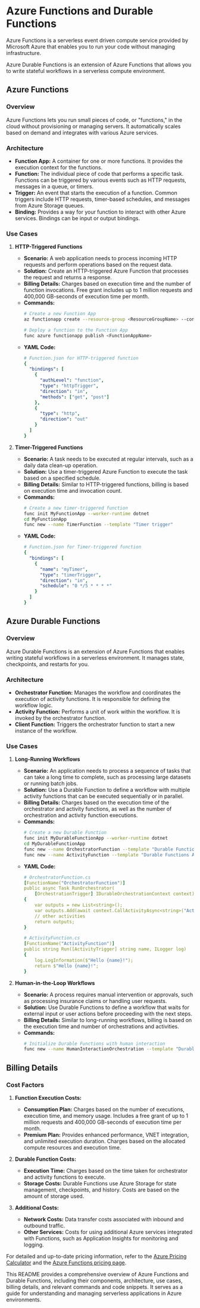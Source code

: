 # Azure Functions and Durable Functions

Azure Functions is a serverless event driven compute service provided by Microsoft Azure that enables you to run your code without managing infrastructure. 

Azure Durable Functions is an extension of Azure Functions that allows you to write stateful workflows in a serverless compute environment.

## Azure Functions
### Overview
Azure Functions lets you run small pieces of code, or "functions," in the cloud without provisioning or managing servers. It automatically scales based on demand and integrates with various Azure services.

### Architecture

- **Function App:** A container for one or more functions. It provides the execution context for the functions.
- **Function:** The individual piece of code that performs a specific task. Functions can be triggered by various events such as HTTP requests, messages in a queue, or timers.
- **Trigger:** An event that starts the execution of a function. Common triggers include HTTP requests, timer-based schedules, and messages from Azure Storage queues.
- **Binding:** Provides a way for your function to interact with other Azure services. Bindings can be input or output bindings.

### Use Cases

1. **HTTP-Triggered Functions**
   - **Scenario:** A web application needs to process incoming HTTP requests and perform operations based on the request data.
   - **Solution:** Create an HTTP-triggered Azure Function that processes the request and returns a response.
   - **Billing Details:** Charges based on execution time and the number of function invocations. Free grant includes up to 1 million requests and 400,000 GB-seconds of execution time per month.
   - **Commands:**
     ```bash
     # Create a new Function App
     az functionapp create --resource-group <ResourceGroupName> --consumption-plan-location <Location> --runtime <Runtime> --functions-version 3 --name <FunctionAppName> --storage-account <StorageAccountName>

     # Deploy a function to the Function App
     func azure functionapp publish <FunctionAppName>
     ```
   - **YAML Code:**
     ```yaml
     # Function.json for HTTP-triggered function
     {
       "bindings": [
         {
           "authLevel": "function",
           "type": "httpTrigger",
           "direction": "in",
           "methods": ["get", "post"]
         },
         {
           "type": "http",
           "direction": "out"
         }
       ]
     }
     ```

2. **Timer-Triggered Functions**
   - **Scenario:** A task needs to be executed at regular intervals, such as a daily data clean-up operation.
   - **Solution:** Use a timer-triggered Azure Function to execute the task based on a specified schedule.
   - **Billing Details:** Similar to HTTP-triggered functions, billing is based on execution time and invocation count.
   - **Commands:**
     ```bash
     # Create a new timer-triggered function
     func init MyFunctionApp --worker-runtime dotnet
     cd MyFunctionApp
     func new --name TimerFunction --template "Timer trigger"
     ```
   - **YAML Code:**
     ```yaml
     # Function.json for Timer-triggered function
     {
       "bindings": [
         {
           "name": "myTimer",
           "type": "timerTrigger",
           "direction": "in",
           "schedule": "0 */5 * * * *"
         }
       ]
     }
     ```

## Azure Durable Functions

### Overview

Azure Durable Functions is an extension of Azure Functions that enables writing stateful workflows in a serverless environment. It manages state, checkpoints, and restarts for you.

### Architecture

- **Orchestrator Function:** Manages the workflow and coordinates the execution of activity functions. It is responsible for defining the workflow logic.
- **Activity Function:** Performs a unit of work within the workflow. It is invoked by the orchestrator function.
- **Client Function:** Triggers the orchestrator function to start a new instance of the workflow.

### Use Cases

1. **Long-Running Workflows**
   - **Scenario:** An application needs to process a sequence of tasks that can take a long time to complete, such as processing large datasets or running batch jobs.
   - **Solution:** Use a Durable Function to define a workflow with multiple activity functions that can be executed sequentially or in parallel.
   - **Billing Details:** Charges based on the execution time of the orchestrator and activity functions, as well as the number of orchestration and activity function executions.
   - **Commands:**
     ```bash
     # Create a new Durable Function
     func init MyDurableFunctionApp --worker-runtime dotnet
     cd MyDurableFunctionApp
     func new --name OrchestratorFunction --template "Durable Functions Orchestration"
     func new --name ActivityFunction --template "Durable Functions Activity"
     ```
   - **YAML Code:**
     ```yaml
     # OrchestratorFunction.cs
     [FunctionName("OrchestratorFunction")]
     public async Task RunOrchestrator(
         [OrchestrationTrigger] IDurableOrchestrationContext context)
     {
         var outputs = new List<string>();
         var outputs.Add(await context.CallActivityAsync<string>("ActivityFunction", "Tokyo"));
         // other activities
         return outputs;
     }

     # ActivityFunction.cs
     [FunctionName("ActivityFunction")]
     public string Run([ActivityTrigger] string name, ILogger log)
     {
         log.LogInformation($"Hello {name}!");
         return $"Hello {name}!";
     }
     ```

2. **Human-in-the-Loop Workflows**
   - **Scenario:** A process requires manual intervention or approvals, such as processing insurance claims or handling user requests.
   - **Solution:** Use Durable Functions to define a workflow that waits for external input or user actions before proceeding with the next steps.
   - **Billing Details:** Similar to long-running workflows, billing is based on the execution time and number of orchestrations and activities.
   - **Commands:**
     ```bash
     # Initialize Durable Functions with human interaction
     func new --name HumanInteractionOrchestration --template "Durable Functions Orchestration"
     ```

## Billing Details

### Cost Factors

1. **Function Execution Costs:**
   - **Consumption Plan:** Charges based on the number of executions, execution time, and memory usage. Includes a free grant of up to 1 million requests and 400,000 GB-seconds of execution time per month.
   - **Premium Plan:** Provides enhanced performance, VNET integration, and unlimited execution duration. Charges based on the allocated compute resources and execution time.

2. **Durable Function Costs:**
   - **Execution Time:** Charges based on the time taken for orchestrator and activity functions to execute.
   - **Storage Costs:** Durable Functions use Azure Storage for state management, checkpoints, and history. Costs are based on the amount of storage used.

3. **Additional Costs:**
   - **Network Costs:** Data transfer costs associated with inbound and outbound traffic.
   - **Other Services:** Costs for using additional Azure services integrated with Functions, such as Application Insights for monitoring and logging.

For detailed and up-to-date pricing information, refer to the [Azure Pricing Calculator](https://azure.microsoft.com/en-us/pricing/calculator/) and the [Azure Functions pricing page](https://azure.microsoft.com/en-us/pricing/details/functions/).

This README provides a comprehensive overview of Azure Functions and Durable Functions, including their components, architecture, use cases, billing details, and relevant commands and code snippets. It serves as a guide for understanding and managing serverless applications in Azure environments.
